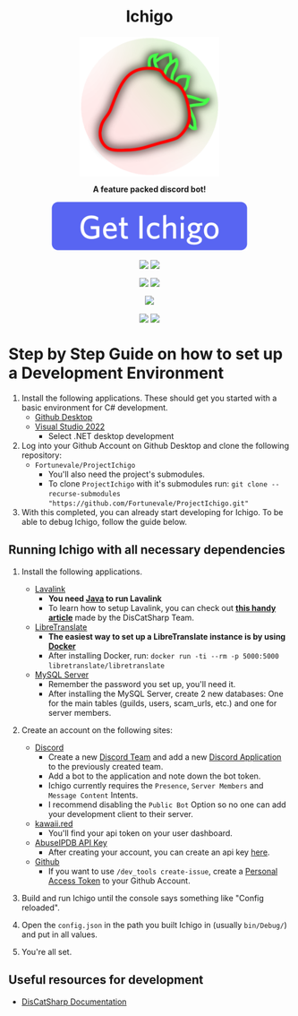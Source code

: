 <h1 align="center">Ichigo</h1>
<p align="center"><img src="ProjectIchigo/Assets/Prod.png" width=250 align="center"></p>
<p align="center" style="font-weight:bold;">A feature packed discord bot!</p>
<a href="#getting-ichigo" ><p align="center"><img src="ProjectIchigo/Assets/AddToServer.png" width=350 align="center"></p></a>

<p align="center"><img src="https://github.com/Fortunevale/ProjectIchigo/actions/workflows/build.yml/badge.svg" align="center"> <img src="https://github.com/Fortunevale/ProjectIchigo/actions/workflows/typos.yml/badge.svg" align="center"></p>
<p align="center"><img src="https://img.shields.io/github/contributors/Fortunevale/ProjectIchigo" align="center"> <img src="https://img.shields.io/github/issues-raw/Fortunevale/ProjectIchigo" align="center"></p>
<p align="center"><img src="https://wakatime.com/badge/github/Fortunevale/ProjectIchigo.svg" align="center"></p>

<p align="center"><img src="https://img.shields.io/github/stars/Fortunevale/ProjectIchigo?style=social" align="center"> <img src="https://img.shields.io/github/watchers/Fortunevale/ProjectIchigo?style=social" align="center"></p>

# Step by Step Guide on how to set up a Development Environment

1. Install the following applications. These should get you started with a basic environment for C# development.
    - [Github Desktop](https://desktop.github.com/)
    - [Visual Studio 2022](https://visualstudio.microsoft.com/vs/)
        - Select .NET desktop development
2. Log into your Github Account on Github Desktop and clone the following repository:
    - `Fortunevale/ProjectIchigo`
        - You'll also need the project's submodules.
        - To clone `ProjectIchigo` with it's submodules run: `git clone --recurse-submodules "https://github.com/Fortunevale/ProjectIchigo.git"`
3. With this completed, you can already start developing for Ichigo. To be able to debug Ichigo, follow the guide below.

## Running Ichigo with all necessary dependencies

1. Install the following applications.
    - [Lavalink](https://github.com/freyacodes/Lavalink)
        - **You need [Java](https://jdk.java.net/18/) to run Lavalink**
        - To learn how to setup Lavalink, you can check out **[this handy article](https://docs.dcs.aitsys.dev/articles/modules/audio/lavalink/setup.html)** made by the DisCatSharp Team.
    - [LibreTranslate](https://github.com/LibreTranslate/LibreTranslate)
        - **The easiest way to set up a LibreTranslate instance is by using [Docker](https://www.docker.com/)**
        - After installing Docker, run: `docker run -ti --rm -p 5000:5000 libretranslate/libretranslate`
    - [MySQL Server](https://dev.mysql.com/downloads/mysql/)
        - Remember the password you set up, you'll need it.
        - After installing the MySQL Server, create 2 new databases: One for the main tables (guilds, users, scam_urls, etc.) and one for server members.

2. Create an account on the following sites:
    - [Discord](https://discord.com)
        - Create a new [Discord Team](https://discord.com/developers/teams) and add a new [Discord Application](https://discord.com/developers/applications/) to the previously created team.
        - Add a bot to the application and note down the bot token.
        - Ichigo currently requires the `Presence`, `Server Members` and `Message Content` Intents.
        - I recommend disabling the `Public Bot` Option so no one can add your development client to their server.
    - [kawaii.red](https://kawaii.red/)
        - You'll find your api token on your user dashboard.
    - [AbuseIPDB API Key](https://www.abuseipdb.com/account)
        - After creating your account, you can create an api key [here](https://www.abuseipdb.com/account/api).
    - [Github](https://github.com/)
        - If you want to use `/dev_tools create-issue`, create a [Personal Access Token](https://github.com/settings/tokens) to your Github Account.
3. Build and run Ichigo until the console says something like "Config reloaded".
4. Open the `config.json` in the path you built Ichigo in (usually `bin/Debug/`) and put in all values.
5. You're all set.

## Useful resources for development

- [DisCatSharp Documentation](https://docs.dcs.aitsys.dev/articles/preamble.html)